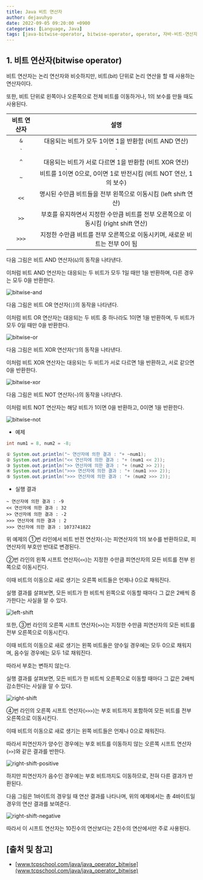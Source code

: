 ```yaml
---
title: Java 비트 연산자
author: dejavuhyo
date: 2022-09-05 09:20:00 +0900
categories: [Language, Java]
tags: [java-bitwise-operator, bitwise-operator, operator, 자바-비트-연산자, 비트-연산자, 연산자]
---
```


## 1. 비트 연산자(bitwise operator)
비트 연산자는 논리 연산자와 비슷하지만, 비트(bit) 단위로 논리 연산을 할 때 사용하는 연산자이다.

또한, 비트 단위로 왼쪽이나 오른쪽으로 전체 비트를 이동하거나, 1의 보수를 만들 때도 사용된다.

| 비트 연산자 | 설명 |
|:-----:|:-----:|
| `&` | 대응되는 비트가 모두 1이면 1을 반환함 (비트 AND 연산) |
| `|` | 대응되는 비트 중에서 하나라도 1이면 1을 반환함 (비트 OR 연산) |
| `^` | 대응되는 비트가 서로 다르면 1을 반환함 (비트 XOR 연산) |
| `~` | 비트를 1이면 0으로, 0이면 1로 반전시킴 (비트 NOT 연산, 1의 보수) |
| `<<` | 명시된 수만큼 비트들을 전부 왼쪽으로 이동시킴 (left shift 연산) |
| `>>` | 부호를 유지하면서 지정한 수만큼 비트를 전부 오른쪽으로 이동시킴 (right shift 연산) |
| `>>>` | 지정한 수만큼 비트를 전부 오른쪽으로 이동시키며, 새로운 비트는 전부 0이 됨 |

다음 그림은 비트 AND 연산자(`&`)의 동작을 나타낸다.

이처럼 비트 AND 연산자는 대응되는 두 비트가 모두 1일 때만 1을 반환하며, 다른 경우는 모두 0을 반환한다.

![bitwise-and](/assets/img/2022-09-05-java-bitwise-operator/bitwise-and.png)

다음 그림은 비트 OR 연산자(`|`)의 동작을 나타낸다.

이처럼 비트 OR 연산자는 대응되는 두 비트 중 하나라도 1이면 1을 반환하며, 두 비트가 모두 0일 때만 0을 반환한다.

![bitwise-or](/assets/img/2022-09-05-java-bitwise-operator/bitwise-or.png)

다음 그림은 비트 XOR 연산자(`^`)의 동작을 나타낸다.

이처럼 비트 XOR 연산자는 대응되는 두 비트가 서로 다르면 1을 반환하고, 서로 같으면 0을 반환한다.

![bitwise-xor](/assets/img/2022-09-05-java-bitwise-operator/bitwise-xor.png)

다음 그림은 비트 NOT 연산자(`~`)의 동작을 나타낸다.

이처럼 비트 NOT 연산자는 해당 비트가 1이면 0을 반환하고, 0이면 1을 반환한다.

![bitwise-not](/assets/img/2022-09-05-java-bitwise-operator/bitwise-not.png)

* 예제

```java
int num1 = 8, num2 = -8;

① System.out.println("~ 연산자에 의한 결과 : "+ ~num1);
② System.out.println("<< 연산자에 의한 결과 : "+ (num1 << 2));
③ System.out.println(">> 연산자에 의한 결과 : "+ (num2 >> 2));
④ System.out.println(">>> 연산자에 의한 결과 : "+ (num1 >>> 2));
⑤ System.out.println(">>> 연산자에 의한 결과 : "+ (num2 >>> 2));
```

* 실행 결과

```text
~ 연산자에 의한 결과 : -9
<< 연산자에 의한 결과 : 32
>> 연산자에 의한 결과 : -2
>>> 연산자에 의한 결과 : 2
>>> 연산자에 의한 결과 : 1073741822
```

위 예제의 ①번 라인에서 비트 반전 연산자(`~`)는 피연산자의 1의 보수를 반환하므로, 피연산자의 부호만 반대로 변경된다.

②번 라인의 왼쪽 시프트 연산자(`<<`)는 지정한 수만큼 피연산자의 모든 비트를 전부 왼쪽으로 이동시킨다.

이때 비트의 이동으로 새로 생기는 오른쪽 비트들은 언제나 0으로 채워진다.

실행 결과를 살펴보면, 모든 비트가 한 비트씩 왼쪽으로 이동할 때마다 그 값은 2배씩 증가한다는 사실을 알 수 있다.

![left-shift](/assets/img/2022-09-05-java-bitwise-operator/left-shift.png)

또한, ③번 라인의 오른쪽 시프트 연산자(`>>`)는 지정한 수만큼 피연산자의 모든 비트를 전부 오른쪽으로 이동시킨다.

이때 비트의 이동으로 새로 생기는 왼쪽 비트들은 양수일 경우에는 모두 0으로 채워지며, 음수일 경우에는 모두 1로 채워진다.

따라서 부호는 변하지 않는다.

실행 결과를 살펴보면, 모든 비트가 한 비트씩 오른쪽으로 이동할 때마다 그 값은 2배씩 감소한다는 사실을 알 수 있다.

![right-shift](/assets/img/2022-09-05-java-bitwise-operator/right-shift.png)

④번 라인의 오른쪽 시프트 연산자(`>>>`)는 부호 비트까지 포함하여 모든 비트를 전부 오른쪽으로 이동시킨다.

이때 비트의 이동으로 새로 생기는 왼쪽 비트들은 언제나 0으로 채워진다.

따라서 피연산자가 양수인 경우에는 부호 비트를 이동하지 않는 오른쪽 시프트 연산자(`>>`)와 같은 결과를 반한다.

![right-shift-positive](/assets/img/2022-09-05-java-bitwise-operator/right-shift-positive.png)

하지만 피연산자가 음수인 경우에는 부호 비트까지도 이동하므로, 전혀 다른 결과가 반환된다.

다음 그림은 1바이트의 경우일 때 연산 결과를 나타나며, 위의 예제에서는 총 4바이트일 경우의 연산 결과를 보여준다.

![right-shift-negative](/assets/img/2022-09-05-java-bitwise-operator/right-shift-negative.png)

따라서 이 시프트 연산자는 10진수의 연산보다는 2진수의 연산에서만 주로 사용된다.

## [출처 및 참고]
* [www.tcpschool.com/java/java_operator_bitwise](www.tcpschool.com/java/java_operator_bitwise)
